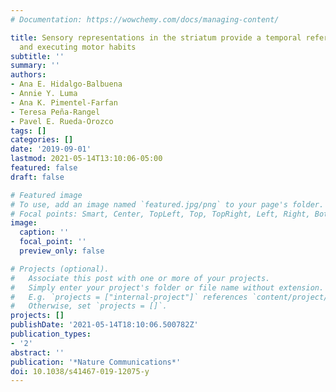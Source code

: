 ```yaml
---
# Documentation: https://wowchemy.com/docs/managing-content/

title: Sensory representations in the striatum provide a temporal reference for learning
  and executing motor habits
subtitle: ''
summary: ''
authors:
- Ana E. Hidalgo-Balbuena
- Annie Y. Luma
- Ana K. Pimentel-Farfan
- Teresa Peña-Rangel
- Pavel E. Rueda-Orozco
tags: []
categories: []
date: '2019-09-01'
lastmod: 2021-05-14T13:10:06-05:00
featured: false
draft: false

# Featured image
# To use, add an image named `featured.jpg/png` to your page's folder.
# Focal points: Smart, Center, TopLeft, Top, TopRight, Left, Right, BottomLeft, Bottom, BottomRight.
image:
  caption: ''
  focal_point: ''
  preview_only: false

# Projects (optional).
#   Associate this post with one or more of your projects.
#   Simply enter your project's folder or file name without extension.
#   E.g. `projects = ["internal-project"]` references `content/project/deep-learning/index.md`.
#   Otherwise, set `projects = []`.
projects: []
publishDate: '2021-05-14T18:10:06.500782Z'
publication_types:
- '2'
abstract: ''
publication: '*Nature Communications*'
doi: 10.1038/s41467-019-12075-y
---
```

